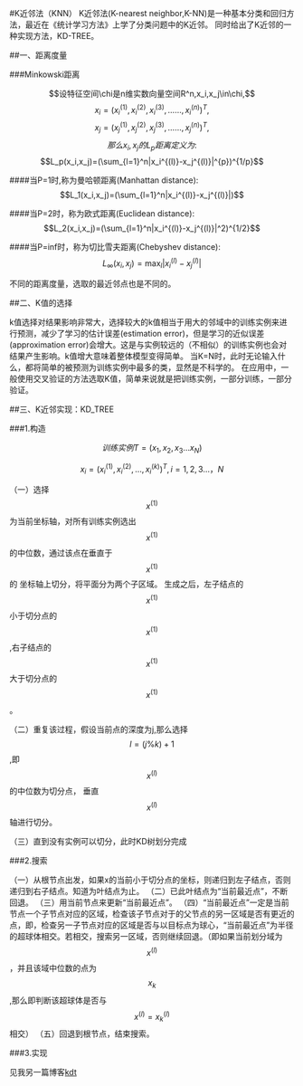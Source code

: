 ﻿---
layout: post
category : 算法
tagline: "Learn"
tags : [机器学习]
---
#K近邻法（KNN）
K近邻法(K-nearest neighbor,K-NN)是一种基本分类和回归方法，最近在《统计学习方法》上学了分类问题中的K近邻。
同时给出了K近邻的一种实现方法，KD-TREE。
	
##一、距离度量

###Minkowski距离

$$设特征空间\chi是n维实数向量空间R^n,x_i,x_j\in\chi,$$
$$x_i=(x_i^{(1)},x_i^{(2)},x_i^{(3)},……,x_i^{(n)})^T,$$
$$x_j=(x_j^{(1)},x_j^{(2)},x_j^{(3)},……,x_j^{(n)})^T,$$
$$那么x_i,x_j的L_p距离定义为:$$
$$L_p(x_i,x_j)=(\sum_{l=1}^n|x_i^{(l)}-x_j^{(l)}|^{p})^{1/p}$$

####当P=1时,称为曼哈顿距离(Manhattan distance):
$$L_1(x_i,x_j)=(\sum_{l=1}^n|x_i^{(l)}-x_j^{(l)}|)$$

####当P=2时，称为欧式距离(Euclidean distance):
$$L_2(x_i,x_j)=(\sum_{l=1}^n|x_i^{(l)}-x_j^{(l)}|^2)^{1/2}$$

####当P=inf时，称为切比雪夫距离(Chebyshev distance):
$$L_{\infty}(x_i,x_j)=\max_l|x_i^{(l)}-x_j^{(l)}|$$

不同的距离度量，选取的最近邻点也是不同的。

##二、K值的选择

k值选择对结果影响非常大，选择较大的k值相当于用大的邻域中的训练实例来进行预测，减少了学习的估计误差(estimation error)，但是学习的近似误差(approximation error)会增大。这是与实例较远的（不相似）的训练实例也会对结果产生影响。k值增大意味着整体模型变得简单。
当K=N时，此时无论输入什么，都将简单的被预测为训练实例中最多的类，显然是不科学的。
在应用中，一般使用交叉验证的方法选取K值，简单来说就是把训练实例，一部分训练，一部分验证。
	
##三、K近邻实现：KD_TREE

###1.构造

$$训练实例T=(x_1,x_2,x_3…x_N)$$

$$x_i=(x_i^{(1)},x_i^{(2)},…,x_i^{(k)})^T, i = 1 , 2 , 3 …，N$$

（一）选择$$x^{(1)}$$为当前坐标轴，对所有训练实例选出$$x^{(1)}$$的中位数，通过该点在垂直于$$x^{(1)}$$的
坐标轴上切分，将平面分为两个子区域。
生成之后，左子结点的$$x^{(1)}$$小于切分点的$$x^{(1)}$$,右子结点的$$x^{(1)}$$大于切分点的$$x^{(1)}$$。

（二）重复该过程，假设当前点的深度为j,那么选择$$l=(j\%k)+1$$,即$$x^{(l)}$$的中位数为切分点，
垂直$$x^{(l)}$$轴进行切分。

（三）直到没有实例可以切分，此时KD树划分完成

###2.搜索

（一）从根节点出发，如果x的当前小于切分点的坐标，则递归到左子结点，否则递归到右子结点。知道为叶结点为止。
（二）已此叶结点为“当前最近点”，不断回退。
（三）用当前节点来更新“当前最近点”。
（四）“当前最近点”一定是当前节点一个子节点对应的区域，检查该子节点对于的父节点的另一区域是否有更近的点，即，检查另一子节点对应的区域是否与以目标点为球心，“当前最近点”为半径的超球体相交。若相交，搜索另一区域，否则继续回退。（即如果当前划分域为$$x^{(l)}$$，并且该域中位数的点为$$x_k$$,那么即判断该超球体是否与$$x^{(l)}=x_k^{(l)}$$相交）
（五）回退到根节点，结束搜索。
	
###3.实现

见我另一篇博客[kdt](http://kdqzzxxcc.github.io/2014/11/03/KD_Tree%E5%AD%A6%E4%B9%A0.html)